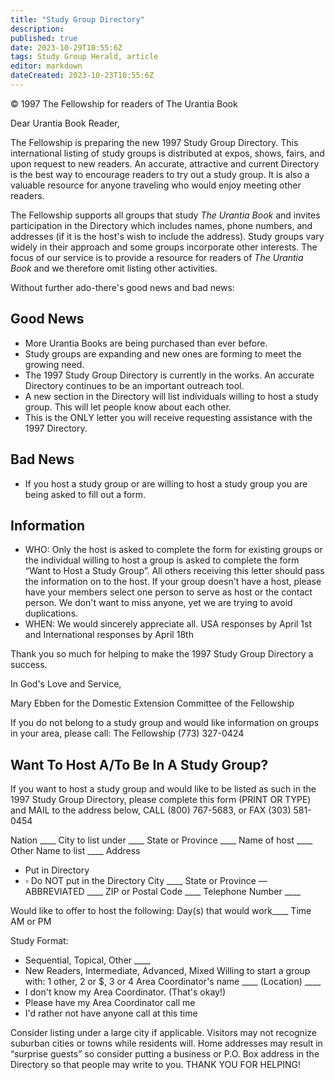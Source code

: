 ```yaml
---
title: "Study Group Directory"
description: 
published: true
date: 2023-10-29T10:55:6Z
tags: Study Group Herald, article
editor: markdown
dateCreated: 2023-10-23T10:55:6Z
---
```


<p class="v-card v-sheet theme--light gray lighten-3 px-2">© 1997 The Fellowship for readers of The Urantia Book</p>

Dear Urantia Book Reader,

The Fellowship is preparing the new 1997 Study Group Directory. This international listing of study groups is distributed at expos, shows, fairs, and upon request to new readers. An accurate, attractive and current Directory is the best way to encourage readers to try out a study group. It is also a valuable resource for anyone traveling who would enjoy meeting other readers.

The Fellowship supports all groups that study _The Urantia Book_ and invites participation in the Directory which includes names, phone numbers, and addresses (if it is the host's wish to include the address). Study groups vary widely in their approach and some groups incorporate other interests. The focus of our service is to provide a resource for readers of _The Urantia Book_ and we therefore omit listing other activities.

Without further ado-there's good news and bad news:

## Good News

- More Urantia Books are being purchased than ever before.
- Study groups are expanding and new ones are forming to meet the growing need.
- The 1997 Study Group Directory is currently in the works. An accurate Directory continues to be an important outreach tool.
- A new section in the Directory will list individuals willing to host a study group. This will let people know about each other.
- This is the ONLY letter you will receive requesting assistance with the 1997 Directory.

## Bad News

- If you host a study group or are willing to host a study group you are being asked to fill out a form.

## Information

- WHO: Only the host is asked to complete the form for existing groups or the individual willing to host a group is asked to complete the form “Want to Host a Study Group”. All others receiving this letter should pass the information on to the host. If your group doesn't have a host, please have your members select one person to serve as host or the contact person. We don't want to miss anyone, yet we are trying to avoid duplications.
- WHEN: We would sincerely appreciate all. USA responses by April 1st and International responses by April 18th

Thank you so much for helping to make the 1997 Study Group Directory a success.

In God's Love and Service,

Mary Ebben for the Domestic Extension Committee of the Fellowship

If you do not belong to a study group and would like information on groups in your area, please call: The Fellowship (773) 327-0424



## Want To Host A/To Be In A Study Group?

If you want to host a study group and would like to be listed as such in the 1997 Study Group Directory, please complete this form (PRINT OR TYPE) and MAIL to the address below, CALL (800) 767-5683, or FAX (303) 581-0454

Nation \_\_\_\_
City to list under \_\_\_\_ State or Province \_\_\_\_
Name of host \_\_\_\_ Other Name to list \_\_\_\_
Address
- Put in Directory
-  $\square$ Do NOT put in the Directory
City \_\_\_\_
State or Province — ABBREVIATED \_\_\_\_
ZIP or Postal Code \_\_\_\_
Telephone Number \_\_\_\_

Would like to offer to host the following:
Day(s) that would work\_\_\_\_ Time AM or PM

Study Format: 
- Sequential, Topical, Other \_\_\_\_ 
- New Readers, Intermediate, Advanced, Mixed
Willing to start a group with: 1 other, 2 or $, 3 or 4
Area Coordinator's name \_\_\_\_ (Location) \_\_\_\_
- I don't know my Area Coordinator. (That's okay!)
- Please have my Area Coordinator call me
- I'd rather not have anyone call at this time

Consider listing under a large city if applicable. Visitors may not recognize suburban cities or towns while residents will. Home addresses may result in “surprise guests” so consider putting a business or P.O. Box address in the Directory so that people may write to you. THANK YOU FOR HELPING!